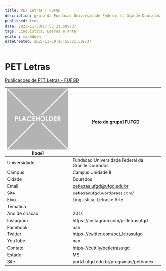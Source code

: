 ```yaml
---
title: PET Letras - FUFGD
description: grupo da Fundacao Universidade Federal da Grande Dourados
published: true
date: 2023-11-30T17:55:21.509737
tags: Linguistica, Letras e Arte
editor: markdown
dateCreated: 2023-11-30T17:55:21.509737
---
```


# PET Letras

[Publicacoes de PET Letras - FUFGD](/atividade/52PETLetrasFUFGD/feed.md)

| ![placeholder.png](/placeholder.png) [logo] | [foto do grupo] FUFGD         |
| ------------------------------------------- | ------------------------------------------------- |
| Universidade                                | Fundacao Universidade Federal da Grande Dourados      |
| Campus                                      | Campus Unidade II            |
| Cidade                                      | Dourados             |
| Email                                       | petletras.ufgd@ufgd.edu.br             |
| Site                                        | petletrasufgd.wordpress.com/              |
| Eixo                                        | Linguistica, Letras e Arte              |
| Tematica                                    |           |
| Ano de criacao                              | 2010        |
| Instagram                                   | https-//instagram.com/petletrasufgd         |
| Facebook                                    | nan          |
| Twitter                                     | https-//twitter.com/pet_letrasufgd           |
| YouTube                                     | nan           |
| Contato                                     | https-//cutt.ly/petletrasufgd         |
| Estado                                      |  MS            |
| Site                                        | portal.ufgd.edu.br/programas/pet/index |

